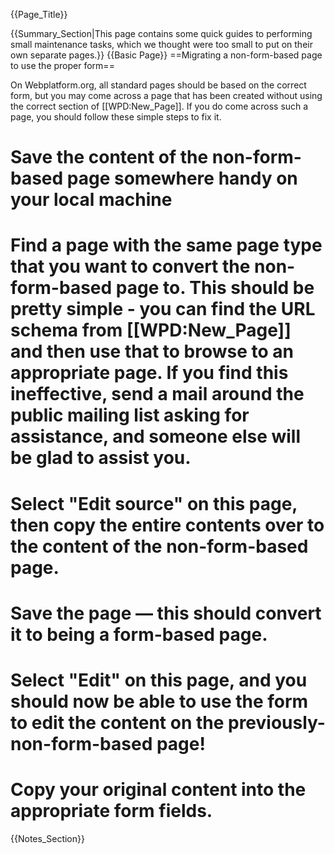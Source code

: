 {{Page_Title}}

{{Summary_Section|This page contains some quick guides to performing small maintenance tasks, which we thought were too small to put on their own separate pages.}}
{{Basic Page}}
==Migrating a non-form-based page to use the proper form==

On Webplatform.org, all standard pages should be based on the correct form, but you may come across a page that has been created without using the correct section of [[WPD:New_Page]]. If you do come across such a page, you should follow these simple steps to fix it.

# Save the content of the non-form-based page somewhere handy on your local machine
# Find a page with the same page type that you want to convert the non-form-based page to. This should be pretty simple - you can find the URL schema from [[WPD:New_Page]] and then use that to browse to an appropriate page. If you find this ineffective, send a mail around the public mailing list asking for assistance, and someone else will be glad to assist you.
# Select "Edit source" on this page, then copy the entire contents over to the content of the non-form-based page.
# Save the page — this should convert it to being a form-based page.
# Select "Edit" on this page, and you should now be able to use the form to edit the content on the previously-non-form-based page!
# Copy your original content into the appropriate form fields.
{{Notes_Section}}